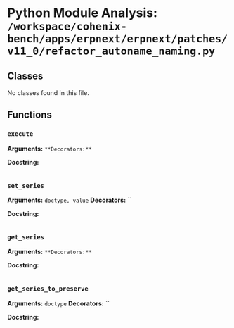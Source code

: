 # Python Module Analysis: `/workspace/cohenix-bench/apps/erpnext/erpnext/patches/v11_0/refactor_autoname_naming.py`

## Classes

No classes found in this file.


## Functions

### `execute`
**Arguments:** ``
**Decorators:** ``

**Docstring:**
```

```
### `set_series`
**Arguments:** `doctype, value`
**Decorators:** ``

**Docstring:**
```

```
### `get_series`
**Arguments:** ``
**Decorators:** ``

**Docstring:**
```

```
### `get_series_to_preserve`
**Arguments:** `doctype`
**Decorators:** ``

**Docstring:**
```

```

